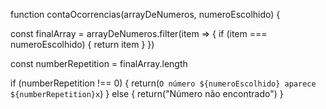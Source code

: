 function contaOcorrencias(arrayDeNumeros, numeroEscolhido) {
  
  const finalArray = arrayDeNumeros.filter(item => {
    if (item === numeroEscolhido) {
      return item
    }
  })
  
  const numberRepetition = finalArray.length
  
  if (numberRepetition !== 0) {
    return(`O número ${numeroEscolhido} aparece ${numberRepetition}x`)
  } else {
    return("Número não encontrado")
  }